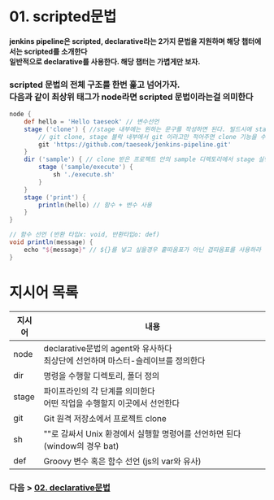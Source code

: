 # 01. scripted문법

#### jenkins pipeline은 scripted, declarative라는 2가지 문법을 지원하며 해당 챕터에서는 scripted를 소개한다<br>일반적으로 declarative를 사용한다. 해당 챕터는 가볍게만 보자.

### scripted 문법의 전체 구조를 한번 훑고 넘어가자.<br>다음과 같이 최상위 태그가 node라면 scripted 문법이라는걸 의미한다
```groovy
node {
    def hello = 'Hello taeseok' // 변수선언
    stage ('clone') { //stage 내부에는 원하는 문구를 작성하면 된다. 빌드시에 stage별로 나뉘어 로그가 표시된다. 
        // git clone, stage 블락 내부에서 git 이라고만 적어주면 clone 기능을 수행한다
        git 'https://github.com/taeseok/jenkins-pipeline.git' 
    }
    dir ('sample') { // clone 받은 프로젝트 안의 sample 디렉토리에서 stage 실행
        stage ('sample/execute') {
            sh './execute.sh'
        }
    }
    stage ('print') {
        println(hello) // 함수 + 변수 사용
    }
}

// 함수 선언 (반환 타입x: void, 반환타입o: def)
void println(message) {
    echo "${message}" // ${}를 넣고 싶을경우 홑따옴표가 아닌 겹따옴표를 사용하라
}
```

# 지시어 목록
| 지시어 | 내용                                                  |
|-----|-----------------------------------------------------|
| node | declarative문법의 agent와 유사하다  <br/>최상단에 선언하며 마스터-슬레이브를 정의한다                      |
| dir | 명령을 수행할 디렉토리, 폴더 정의                                 |
| stage | 파이프라인의 각 단계를 의미한다  <br/>어떤 작업을 수행할지 이곳에서 선언한다       |
| git | Git 원격 저장소에서 프로젝트 clone                             | 
| sh | ""로 감싸서 Unix 환경에서 실행할 명령어를 선언하면 된다 (window의 경우 bat) |
| def | Groovy 변수 혹은 함수 선언 (js의 var와 유사)                    |


### 다음 > [02. declarative문법](02.%20declarative문법.md)
